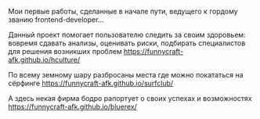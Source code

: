 Мои первые работы, сделанные в начале пути, ведущего к гордому званию frontend-developer...

Данный проект помогает пользователю следить за своим здоровьем: вовремя сдавать анализы,
оценивать риски, подбирать специалистов для решения возникших проблем
https://funnycraft-afk.github.io/hculture/


По всему земному шару разбросаны места где можно покататься на сёрфинге
https://funnycraft-afk.github.io/surfclub/


А здесь некая фирма бодро рапортует о своих успехах и возможностях
https://funnycraft-afk.github.io/bluerex/
